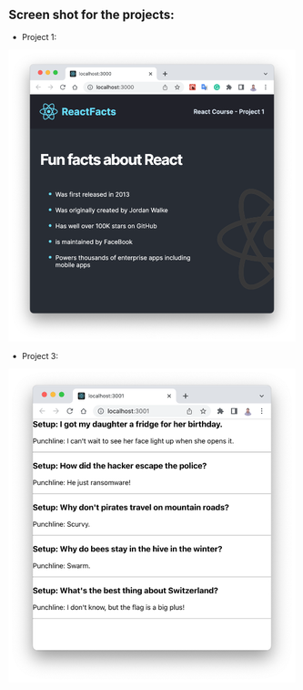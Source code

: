 ## Screen shot for the projects:

- Project 1:

<img src="https://github.com/hyc0812/my-first-react-app/blob/master/screenshots/project-1.png" width="600">


- Project 3:

<img src="https://github.com/hyc0812/my-first-react-app/blob/master/screenshots/screenshot-3.png" width="600">
